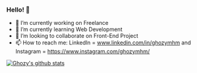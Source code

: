 ### Hello! 👋

- 🔭 I’m currently working on Freelance
- 🌱 I’m currently learning Web Development
- 👯 I’m looking to collaborate on Front-End Project
- 📫 How to reach me: LinkedIn = www.linkedin.com/in/ghozymhm and Instagram = https://www.instagram.com/ghozymhm/

[![Ghozy's github stats](https://github-readme-stats.vercel.app/api?username=GhozyMHM)](https://github.com/GhozyMHM/github-readme-stats)
